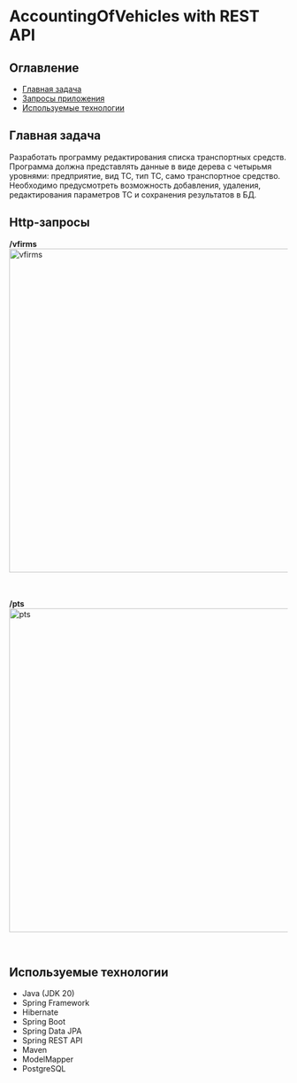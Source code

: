 # AccountingOfVehicles with REST API

## Оглавление
* [Главная задача](#главная-задача)
* [Запросы приложения](#http-запросы)
* [Используемые технологии](#используемые-технологии)

## Главная задача
Разработать программу редактирования списка транспортных средств. Программа должна представлять данные в виде дерева с четырьмя уровнями: предприятие, вид ТС, тип ТС, само транспортное средство. Необходимо предусмотреть возможность добавления, удаления, редактирования параметров ТС и сохранения результатов в БД. </br>

## Http-запросы
  __/vfirms__         
<img width="585" alt="vfirms" src="https://github.com/necha143/AccountingOfVehicles/assets/113212609/7fef7028-078f-40c5-b809-8a471fe9d13c">


</br></br>
  __/pts__         
<img width="585" alt="pts" src="https://github.com/necha143/AccountingOfVehicles/assets/113212609/58994642-b5e7-4a34-8463-c61c5fac22ea">


</br>

## Используемые технологии 
* Java (JDK 20)
* Spring Framework
* Hibernate
* Spring Boot
* Spring Data JPA
* Spring REST API
* Maven
* ModelMapper
* PostgreSQL

